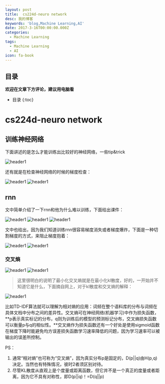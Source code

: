 ```yaml
---
layout: post
title:  cs224d-neuro network
desc: 我的博客
keywords: 'blog,Machine Learning,AI'
date: 2017-3-16T00:00:00.000Z
categories:
  - Machine Learning
tags:
  - Machine Learning
  - AI
icon: fa-book
---
```



## 目录
**欢迎在文章下方评论，建议用电脑看**

* 目录
{:toc}


# cs224d-neuro network

## 训练神经网络

下面讲述的是怎么才能训练出比较好的神经网络，一些tip&trick

<img src="{{ site.img_path }}/Machine Learning/neuro_network.png" alt="header1" style="height:auto!important;width:auto%;max-width:1020px;"/>

还有就是在检查神经网络的时候的梯度检查：

<img src="{{ site.img_path }}/Machine Learning/Gradient_Checks1.png" alt="header1" style="height:auto!important;width:auto%;max-width:1020px;"/>

<img src="{{ site.img_path }}/Machine Learning/Gradient_Checks2.png" alt="header1" style="height:auto!important;width:auto%;max-width:1020px;"/>

## rnn
文中简单介绍了一下rnn和他为什么难以训练，下面给出课件：

<img src="{{ site.img_path }}/Machine Learning/Recurrent_neural_network1.png" alt="header1" style="height:auto!important;width:auto%;max-width:1020px;"/>

<img src="{{ site.img_path }}/Machine Learning/Recurrent_neural_network2.png" alt="header1" style="height:auto!important;width:auto%;max-width:1020px;"/>

<img src="{{ site.img_path }}/Machine Learning/Recurrent_neural_network3.png" alt="header1" style="height:auto!important;width:auto%;max-width:1020px;"/>

文中也给出，因为我们知道训练rnn很容易梯度消失或者梯度爆炸，下面是一种切割梯度的方式，来阻止梯度抱着：

<img src="{{ site.img_path }}/Machine Learning/clipping_gradients1.png" alt="header1" style="height:auto!important;width:auto%;max-width:1020px;"/>

<img src="{{ site.img_path }}/Machine Learning/gradients2.png" alt="header1" style="height:auto!important;width:auto%;max-width:1020px;"/>

### 交叉熵

<img src="{{ site.img_path }}/Machine Learning/Cross_entropy1.png" alt="header1" style="height:auto!important;width:auto%;max-width:1020px;"/>

<img src="{{ site.img_path }}/Machine Learning/Cross_entropy2.png" alt="header1" style="height:auto!important;width:auto%;max-width:1020px;"/>

>这里很明白的说明了最小化交叉熵就是在最小化kl散度，好的，一开始并不知道它是什么，下面摘自网上，对于kl散度和交叉熵的解释：

<img src="{{ site.img_path }}/Machine Learning/kl_sandu.png" alt="header1" style="height:auto!important;width:auto%;max-width:1020px;"/>

比如TD-IDF算法就可以理解为相对熵的应用：词频在整个语料库的分布与词频在具体文档中分布之间的差异性。交叉熵可在神经网络(机器学习)中作为损失函数，**p表示真实标记的分布，q则为训练后的模型的预测标记分布，交叉熵损失函数可以衡量p与q的相似性。**交叉熵作为损失函数还有一个好处是使用sigmoid函数在梯度下降时能避免均方误差损失函数学习速率降低的问题，因为学习速率可以被输出的误差所控制。

PS：

1. 通常“相对熵”也可称为“交叉熵”，因为真实分布p是固定的，D(p||q)由H(p,q)决定。当然也有特殊情况，彼时2者须区别对待。
2. 尽管KL散度从直观上是个度量或距离函数，但它并不是一个真正的度量或者距离，因为它不具有对称性，即D(p||q)！=D(q||p)


  <!-- 多说评论框 start -->
  <div class="ds-thread" data-thread-key="2017031502" data-title="cs224d-neuro network" data-url=""></div>
<!-- 多说评论框 end -->
<!-- 多说公共JS代码 start (一个网页只需插入一次) -->
<script type="text/javascript">
var duoshuoQuery = {short_name:"yzhhome"};
  (function() {
    var ds = document.createElement('script');
    ds.type = 'text/javascript';ds.async = true;
    ds.src = (document.location.protocol == 'https:' ? 'https:' : 'http:') + '//static.duoshuo.com/embed.js';
    ds.charset = 'UTF-8';
    (document.getElementsByTagName('head')[0] 
     || document.getElementsByTagName('body')[0]).appendChild(ds);
  })();
  </script>
<!-- 多说公共JS代码 end -->

